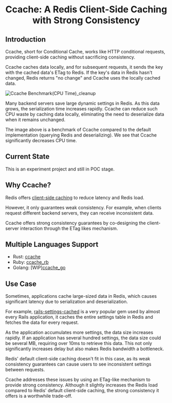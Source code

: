 <h1 align="center">Ccache: A Redis Client-Side Caching with Strong Consistency</h1>

## Introduction
Ccache, short for Conditional Cache, works like HTTP conditional requests, providing client-side caching without sacrificing consistency.

Ccache caches data locally, and for subsequent requests, it sends the key with the cached data's ETag to Redis. If the key's data in Redis hasn't changed, Redis returns "no change" and Ccache uses the locally cached data.

![Ccache Benchmark(CPU Time)_cleanup](https://github.com/yfractal/ccache/assets/3775525/9b9ac39e-e8e3-4362-91d1-7aab3e31589e)

Many backend servers save large dynamic settings in Redis. As this data grows, the serialization time increases rapidly. Ccache can reduce such CPU waste by caching data locally, eliminating the need to deserialize data when it remains unchanged.

The image above is a benchmark of Ccache compared to the default implementation (querying Redis and deserializing). We see that Ccache significantly decreases CPU time.

## Current State
This is an experiment project and still in POC stage.

## Why Ccache?
Redis offers [client-side caching](https://redis.io/docs/latest/develop/use/client-side-caching/) to reduce latency and Redis load.

However, it only guarantees weak consistency. For example, when clients request different backend servers, they can receive inconsistent data.

Ccache offers strong consistency guarantees by co-designing the client-server interaction through the ETag likes mechanism.

## Multiple Languages Support
- Rust: [ccache](./)
- Ruby: [ccache_rb](./ccache_rb/)
- Golang: [WIP][ccache_go](./ccache_go/)

## Use Case

Sometimes, applications cache large-sized data in Redis, which causes significant latency due to serialization and deserialization.

For example, [rails-settings-cached](https://github.com/huacnlee/rails-settings-cached) is a very popular gem used by almost every Rails application, it caches the entire settings table in Redis and fetches the data for every request.

As the application accumulates more settings, the data size increases rapidly. If an application has several hundred settings, the data size could be several MB, requiring over 10ms to retrieve this data. This not only significantly increases delay but also makes Redis bandwidth a bottleneck.

Redis' default client-side caching doesn't fit in this case, as its weak consistency guarantees can cause users to see inconsistent settings between requests.

Ccache addresses these issues by using an ETag-like mechanism to provide strong consistency. Although it slightly increases the Redis load compared to Redis' default client-side caching, the strong consistency it offers is a worthwhile trade-off.
